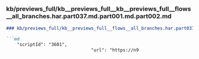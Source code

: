 ### kb/previews_full/kb__previews_full__kb__previews_full__flows__all_branches.har.part037.md.part001.md.part002.md

```md
### kb/previews_full/kb__previews_full__flows__all_branches.har.part037.md.part001.md (part 002)

```md
    "scriptId": "3601",
                                "url": "https://n9
```

```

```
